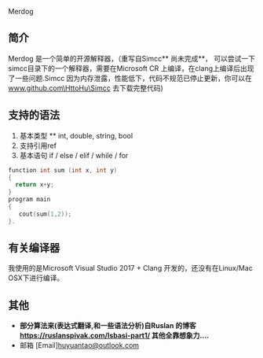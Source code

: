    Merdog
## 简介
Merdog 是一个简单的开源解释器，（重写自Simcc** 尚未完成**， 可以尝试一下simcc目录下的一个解释器，需要在Microsoft CR 上编译，在clang上编译后出现了一些问题.Simcc 因为内存泄露，性能低下，代码不规范已停止更新，你可以在 www.github.com\HttoHu\Simcc 去下载完整代码)
## 支持的语法
1. 基本类型 ** int, double, string, bool
2. 支持引用ref
3. 基本语句 if / else / elif / while / for
```c++
function int sum (int x, int y)
{
  return x+y;
}
program main
{
   cout(sum(1,2));
}.
```

## 有关编译器
我使用的是Microsoft Visual Studio 2017 + Clang 开发的，还没有在Linux/Mac OSX下进行编译。

## 其他
* **部分算法来(表达式翻译,和一些语法分析)自Ruslan 的博客 https://ruslanspivak.com/lsbasi-part1/ 其他全靠想象力....**
* 邮箱 [Email]huyuantao@outlook.com
